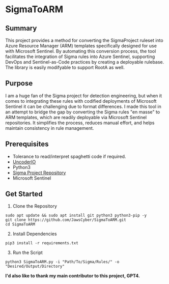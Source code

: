# SigmaToARM

## Summary

This project provides a method for converting the SigmaProject ruleset into Azure Resource Manager (ARM) templates specifically designed for use with Microsoft Sentinel. By automating this conversion process, the tool facilitates the integration of Sigma rules into Azure Sentinel, supporting DevOps and Sentinel-as-Code practices by creating a deployable rulebase. The library is easily modifyable to support RootA as well.

## Purpose

I am a huge fan of the Sigma project for detection engineering, but when it comes to integrating these rules with codified deployments of Microsoft Sentinel it can be challenging due to format differences. I made this tool in an attempt to bridge the gap by converting the Sigma rules "en masse" to ARM templates, which are readily deployable via Microsoft Sentinel repositories. It simplifies the process, reduces manual effort, and helps maintain consistency in rule management.

## Prerequisites
- Tolerance to read/interpret spaghetti code if required.
- [UncoderIO](https://github.com/UncoderIO/Uncoder_IO)
- Python3
- [Sigma Project Repository](https://github.com/SigmaHQ/sigma)
- Microsoft Sentinel

## Get Started
1. Clone the Repository
```
sudo apt update && sudo apt install git python3 python3-pip -y
git clone https://github.com/JawsCyber/SigmaToARM.git
cd SigmaToARM
```
2. Install Dependencies
```
pip3 install -r requirements.txt
```
3. Run the Script
```
python3 SigmaToARM.py -i "Path/To/Sigma/Rules/" -o "Desired/Output/Directory"
```


**I'd also like to thank my main contributor to this project, GPT4.**
